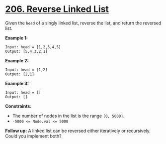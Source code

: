# [206. Reverse Linked List](https://leetcode.com/problems/reverse-linked-list/)

Given the `head` of a singly linked list, reverse the list, and return the reversed list.


**Example 1:**
```
Input: head = [1,2,3,4,5]
Output: [5,4,3,2,1]
```

**Example 2:**
```
Input: head = [1,2]
Output: [2,1]
```

**Example 3:**
```
Input: head = []
Output: []
```

**Constraints:**

* The number of nodes in the list is the range `[0, 5000]`.
* `-5000 <= Node.val <= 5000`
 
**Follow up:** A linked list can be reversed either iteratively or recursively. Could you implement both?